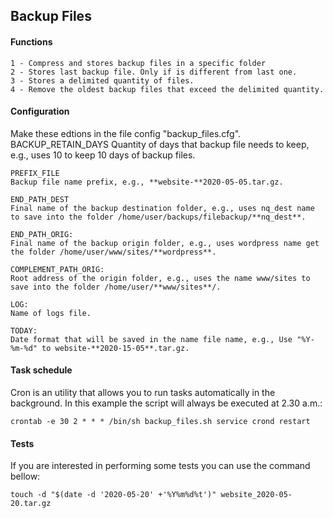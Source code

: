 ## Backup Files

#### Functions
    1 - Compress and stores backup files in a specific folder
    2 - Stores last backup file. Only if is different from last one.
    3 - Stores a delimited quantity of files.
    4 - Remove the oldest backup files that exceed the delimited quantity.

#### Configuration
Make these edtions in the file config "backup_files.cfg".
    BACKUP_RETAIN_DAYS
    Quantity of days that backup file needs to keep, e.g., uses 10 to keep 10 days of backup files.
    
    PREFIX_FILE
    Backup file name prefix, e.g., **website-**2020-05-05.tar.gz.

    END_PATH_DEST
    Final name of the backup destination folder, e.g., uses nq_dest name to save into the folder /home/user/backups/filebackup/**nq_dest**.
    
    END_PATH_ORIG:  
    Final name of the backup origin folder, e.g., uses wordpress name get the folder /home/user/www/sites/**wordpress**.

    COMPLEMENT_PATH_ORIG:  
    Root address of the origin folder, e.g., uses the name www/sites to save into the folder /home/user/**www/sites**/.
    
    LOG:
    Name of logs file.

    TODAY:
    Date format that will be saved in the name file name, e.g., Use "%Y-%m-%d" to website-**2020-15-05**.tar.gz.

#### Task schedule
Cron is an utility that allows you to run tasks automatically in the background.
In this example the script will always be executed at 2.30 a.m.:

    crontab -e 30 2 * * * /bin/sh backup_files.sh service crond restart

#### Tests
If you are interested in performing some tests you can use the command bellow:

    touch -d "$(date -d '2020-05-20' +'%Y%m%d%t')" website_2020-05-20.tar.gz
